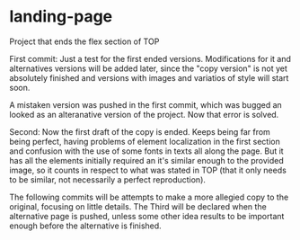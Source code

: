 # landing-page
Project that ends the flex section of TOP

First commit: 
Just a test for the first ended versions. Modifications for it and alternatives versions will be added later, since the "copy version" is not yet absolutely
finished and versions with images and variatios of style will start soon.

A mistaken version was pushed in the first commit, which was bugged an looked as an alteranative version of the project. Now that error is solved.

Second: Now the first draft of the copy is ended. Keeps being far from being perfect, having problems of element localization in the first section and confusion
with the use of some fonts in texts all along the page. But it has all the elements initially required an it's similar enough to the provided image, so it counts
in respect to what was stated in TOP (that it only needs to be similar, not necessarily a perfect reproduction).

The following commits will be attempts to make a more allegied copy to the original, focusing on little details. The Third will be declared when the alternative
page is pushed, unless some other idea results to be important enough before the alternative is finished.


